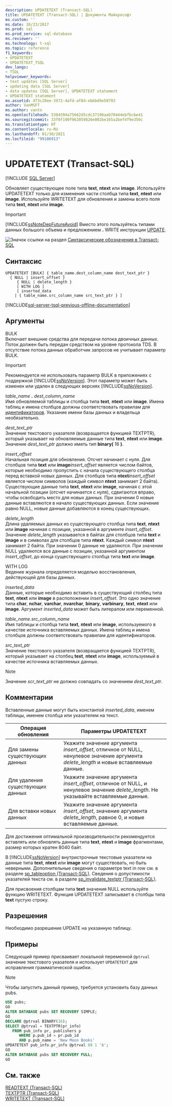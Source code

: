 ```yaml
---
description: UPDATETEXT (Transact-SQL)
title: UPDATETEXT (Transact-SQL) | Документы Майкрософт
ms.custom: ''
ms.date: 10/23/2017
ms.prod: sql
ms.prod_service: sql-database
ms.reviewer: ''
ms.technology: t-sql
ms.topic: reference
f1_keywords:
- UPDATETEXT
- UPDATETEXT_TSQL
dev_langs:
- TSQL
helpviewer_keywords:
- text updates [SQL Server]
- updating data [SQL Server]
- data updates [SQL Server], UPDATETEXT statement
- UPDATETEXT statement
ms.assetid: d73c28ee-3972-4afd-af8d-ebbbd9e50793
author: VanMSFT
ms.author: vanto
ms.openlocfilehash: 5304394a75662d5cdc37196aab70444ebfbcbe41
ms.sourcegitcommit: 33f0f190f962059826e002be165a2bef4f9e350c
ms.translationtype: HT
ms.contentlocale: ru-RU
ms.lasthandoff: 01/30/2021
ms.locfileid: "99186913"
---
```

# <a name="updatetext-transact-sql"></a>UPDATETEXT (Transact-SQL)
[!INCLUDE [SQL Server](../../includes/applies-to-version/sqlserver.md)]

  Обновляет существующее поле типа **text**, **ntext** или **image**. Используйте UPDATETEXT только для изменения части столбца типа **text**, **ntext** или **image**. Используйте WRITETEXT для обновления и замены всего поля типа **text**, **ntext** или **image**.  
  
> [!IMPORTANT]
>  [!INCLUDE[ssNoteDepFutureAvoid](../../includes/ssnotedepfutureavoid-md.md)] Вместо этого пользуйтесь типами данных большого объема и предложением **.** WRITE инструкции [UPDATE](../../t-sql/queries/update-transact-sql.md).  
  
 ![Значок ссылки на раздел](../../database-engine/configure-windows/media/topic-link.gif "Значок ссылки на раздел") [Синтаксические обозначения в Transact-SQL](../../t-sql/language-elements/transact-sql-syntax-conventions-transact-sql.md)  
  
## <a name="syntax"></a>Синтаксис  
  
```syntaxsql
UPDATETEXT [BULK] { table_name.dest_column_name dest_text_ptr }  
  { NULL | insert_offset }  
     { NULL | delete_length }  
     [ WITH LOG ]  
     [ inserted_data  
    | { table_name.src_column_name src_text_ptr } ]  
```  
  
[!INCLUDE[sql-server-tsql-previous-offline-documentation](../../includes/sql-server-tsql-previous-offline-documentation.md)]

## <a name="arguments"></a>Аргументы
 BULK  
 Включает внешние средства для передачи потока двоичных данных. Поток должен быть передан средством на уровне протокола TDS. В отсутствие потока данных обработчик запросов не учитывает параметр BULK.  
  
> [!IMPORTANT]  
>  Рекомендуется не использовать параметр BULK в приложениях с поддержкой [!INCLUDE[ssNoVersion](../../includes/ssnoversion-md.md)]. Этот параметр может быть изменен или удален в следующих версиях [!INCLUDE[ssNoVersion](../../includes/ssnoversion-md.md)].  
  
 *table_name* **.** *dest_column_name*  
 Имя обновляемой таблицы и столбца типа **text**, **ntext** или **image**. Имена таблиц и имена столбцов должны соответствовать правилам для [идентификаторов](../../relational-databases/databases/database-identifiers.md). Указание имени базы данных и владельца необязательно.  
  
 *dest_text_ptr*  
 Значение текстового указателя (возвращается функцией TEXTPTR), который указывает на обновляемые данные типа **text**, **ntext** или **image**. Значение *dest_text_ptr* должно иметь тип **binary(** 16 **)**.  
  
 *insert_offset*  
 Начальная позиция для обновления. Отсчет начинает с нуля. Для столбцов типа **text** или **image***insert_offset* является числом байтов, которые необходимо пропустить с начала существующего столбца перед вставкой новых данных. Для столбцов типа **ntext***insert_offset* является числом символов (каждый символ **ntext** занимает 2 байта). Существующие данные типа **text**, **ntext** или **image**, начиная с этой начальной позиции (отсчет начинается с нуля), сдвигаются вправо, чтобы освободить место для новых данных. При значении 0 новые данные вставляются в начало существующих данных. Если значение равно NULL, новые данные добавляются в конец существующих.  
  
 *delete_length*  
 Длина удаляемых данных из существующего столбца типа **text**, **ntext** или **image** начиная с позиции, указанной в аргументе *insert_offset*. Значение *delete_length* указывается в байтах для столбцов типа **text** и **image** и в символах для столбцов типа **ntext**. Каждый символ **ntext** занимает 2 байта. При значении 0 данные не удаляются. При значении NULL удаляются все данные с позиции, указанной аргументом *insert_offset*, до конца существующего столбца типа **text** или **image**.  
  
 WITH LOG  
 Ведение журнала определяется моделью восстановления, действующей для базы данных.  
  
 *inserted_data*  
 Данные, которые необходимо вставить в существующий столбец типа **text**, **ntext** или **image** в расположении *insert_offset*. Это одно значение типа **char**, **nchar**, **varchar**, **nvarchar**, **binary**, **varbinary**, **text**, **ntext** или **image**. Аргумент *inserted_data* может быть литералом или переменной.  
  
 *table_name.src_column_name*  
 Имя таблицы и столбца типа **text**, **ntext** или **image**, используемого в качестве источника вставляемых данных. Имена таблиц и имена столбцов должны соответствовать правилам для идентификаторов.  
  
 *src_text_ptr*  
 Значение текстового указателя (возвращается функцией TEXTPTR), который указывает на столбец **text**, **ntext** или **image**, используемый в качестве источника вставляемых данных.  
  
> [!NOTE]  
>  Значение *scr_text_ptr* не должно совпадать со значением *dest_text_ptr*.  
  
## <a name="remarks"></a>Комментарии  
 Вставленные данные могут быть константой *inserted_data*, именем таблицы, именем столбца или указателем на текст.  
  
|Операция обновления|Параметры UPDATETEXT|  
|-------------------|---------------------------|  
|Для замены существующих данных|Укажите значение аргумента *insert_offset*, отличное от NULL, ненулевое значение аргумента *delete_length* и новые вставляемые данные.|  
|Для удаления существующих данных|Укажите значение аргумента *insert_offset*, отличное от NULL, и ненулевое значение *delete_length*. Не указывайте вставляемые данные.|  
|Для вставки новых данных|Укажите значение аргумента *insert_offset*, значение аргумента *delete_length*, равное 0, и новые вставляемые данные.|  
  
 Для достижения оптимальной производительности рекомендуется вставлять или обновлять данные типа **text**, **ntext** и **image** фрагментами, размер которых кратен 8040 байт.  
  
 В [!INCLUDE[ssNoVersion](../../includes/ssnoversion-md.md)] внутристрочные текстовые указатели на данные типа **text**, **ntext** или **image** могут существовать, но быть неверными. Дополнительные сведения о параметре text in row см. в разделе [sp_tableoption (Transact-SQL)](../../relational-databases/system-stored-procedures/sp-tableoption-transact-sql.md). Сведения о допустимости указателей текста см. в разделе [sp_invalidate_textptr (Transact-SQL)](../../relational-databases/system-stored-procedures/sp-invalidate-textptr-transact-sql.md).  
  
 Для присвоения столбцам типа **text** значения NULL используйте функцию WRITETEXT. Функция UPDATETEXT записывает в столбцы типа **text** пустую строку.  
  
## <a name="permissions"></a>Разрешения  
 Необходимо разрешение UPDATE на указанную таблицу.  
  
## <a name="examples"></a>Примеры  
 Следующий пример присваивает локальной переменной `@ptrval` значение текстового указателя и использует `UPDATETEXT` для исправления грамматической ошибки.  
  
> [!NOTE]  
>  Чтобы запустить данный пример, требуется установить базу данных pubs.  
  
```sql  
USE pubs;  
GO  
ALTER DATABASE pubs SET RECOVERY SIMPLE;  
GO  
DECLARE @ptrval BINARY(16);  
SELECT @ptrval = TEXTPTR(pr_info)   
   FROM pub_info pr, publishers p  
      WHERE p.pub_id = pr.pub_id   
      AND p.pub_name = 'New Moon Books'  
UPDATETEXT pub_info.pr_info @ptrval 88 1 'b';  
GO  
ALTER DATABASE pubs SET RECOVERY FULL;  
GO  
```  
  
## <a name="see-also"></a>См. также  
 [READTEXT (Transact-SQL)](../../t-sql/queries/readtext-transact-sql.md)   
 [TEXTPTR (Transact-SQL)](../../t-sql/functions/text-and-image-functions-textptr-transact-sql.md)   
 [WRITETEXT (Transact-SQL)](../../t-sql/queries/writetext-transact-sql.md)  
  
  
